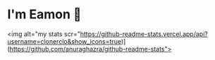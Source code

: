 # I'm Eamon 👋

<img alt="my stats scr="https://github-readme-stats.vercel.app/api?username=clonerclo&show_icons=true)](https://github.com/anuraghazra/github-readme-stats">
